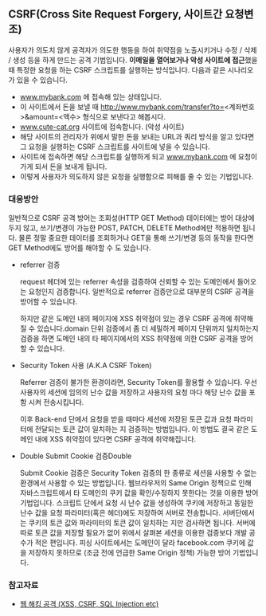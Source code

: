 ## CSRF(Cross Site Request Forgery, 사이트간 요청변조)

사용자가 의도치 않게 공격자가 의도한 행동을 하여 취약점을 노출시키거나 수정 / 삭제 / 생성 등을 하게 만드는 공격 기법입니다. **이메일을 열어보거나 악성 사이트에 접근**했을 때 특정한 요청을 하는 CSRF 스크립트를 실행하는 방식입니다.
다음과 같은 시나리오가 있을 수 있습니다.

- www.mybank.com 에 접속해 있는 상태입니다.
- 이 사이트에서 돈을 보낼 때 http://www.mybank.com/transfer?to=<계좌번호>&amount=<액수> 형식으로 보낸다고 해봅시다.
- www.cute-cat.org 사이트에 접속합니다. (악성 사이트)
- 해당 사이트의 관리자가 위에서 말한 돈을 보내는 URL과 쿼리 방식을 알고 있다면 그 요청을 실행하는 CSRF 스크립트를 사이트에 넣을 수 있습니다.
- 사이트에 접속하면 해당 스크립트를 실행하게 되고 www.mybank.com 에 요청이 가게 되서 돈을 보내게 됩니다.
- 이렇게 사용자가 의도하지 않은 요청을 실행함으로 피해를 줄 수 있는 기법입니다.

### 대응방안

일반적으로 CSRF 공격 방어는 조회성(HTTP GET Method) 데이터에는 방어 대상에 두지 않고, 쓰기/변경이 가능한 POST, PATCH, DELETE Method에만 적용하면 됩니다. 물론 정말 중요한 데이터를 조회하거나 GET을 통해 쓰기/변경 등의 동작을 한다면 GET Method에도 방어를 해야할 수 도 있습니다.

- referrer 검증

  request 헤더에 있는 referrer 속성을 검증하여 신뢰할 수 있는 도메인에서 들어오는 요청인지 검증합니다.
  일반적으로 referrer 검증만으로 대부분의 CSRF 공격을 방어할 수 있습니다.

  하지만 같은 도메인 내의 페이지에 XSS 취약점이 있는 경우 CSRF 공격에 취약해질 수 있습니다.domain 단위 검증에서 좀 더 세밀하게 페이지 단위까지 일치하는지 검증을 하면 도메인 내의 타 페이지에서의 XSS 취약점에 의한 CSRF 공격을 방어할 수 있습니다.

- Security Token 사용 (A.K.A CSRF Token)

  Referrer 검증이 불가한 환경이라면, Security Token를 활용할 수 있습니다.
  우선 사용자의 세션에 임의의 난수 값을 저장하고 사용자의 요청 마다 해당 난수 값을 포함 시켜 전송시킵니다.

  이후 Back-end 단에서 요청을 받을 때마다 세션에 저장된 토큰 값과 요청 파라미터에 전달되는 토큰 값이 일치하는 지 검증하는 방법입니다.
  이 방법도 결국 같은 도메인 내에 XSS 취약점이 있다면 CSRF 공격에 취약해집니다.

- Double Submit Cookie 검증Double

  Submit Cookie 검증은 Security Token 검증의 한 종류로 세션을 사용할 수 없는 환경에서 사용할 수 있는 방법입니다. 웹브라우저의 Same Origin 정책으로 인해 자바스크립트에서 타 도메인의 쿠키 값을 확인/수정하지 못한다는 것을 이용한 방어 기법입니다.
  스크립트 단에서 요청 시 난수 값을 생성하여 쿠키에 저장하고 동일한 난수 값을 요청 파라미터(혹은 헤더)에도 저장하여 서버로 전송합니다. 서버단에서는 쿠키의 토큰 값와 파라미터의 토큰 값이 일치하는 지만 검사하면 됩니다. 서버에 따로 토큰 값을 저장할 필요가 없어 위에서 살펴본 세션을 이용한 검증보다 개발 공수가 적은 편입니다.
  피싱 사이트에서는 도메인이 달라 facebook.com 쿠키에 값을 저장하지 못하므로 (조금 전에 언급한 Same Origin 정책) 가능한 방어 기법입니다.

### 참고자료

- [웹 해킹 공격 (XSS, CSRF, SQL Injection etc)](https://velog.io/@dudgus1670/XSS-CSRF-SQL-Injection)
